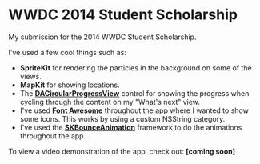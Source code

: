 # WWDC 2014 Student Scholarship

My submission for the 2014 WWDC Student Scholarship.

I've used a few cool things such as:

* **SpriteKit** for rendering the particles in the background on some of the views.
* **MapKit** for showing locations.
* The [**DACircularProgressView**](https://github.com/danielamitay/DACircularProgress) control for showing the progress when cycling through the content on my "What's next" view.
* I've used [**Font Awesome**](http://fontawesome.io) throughout the app where I wanted to show some icons. This works by using a custom NSString category.
* I've used the [**SKBounceAnimation**](https://github.com/khanlou/SKBounceAnimation) framework to do the animations throughout the app.
    
To view a video demonstration of the app, check out:  **[coming soon]**